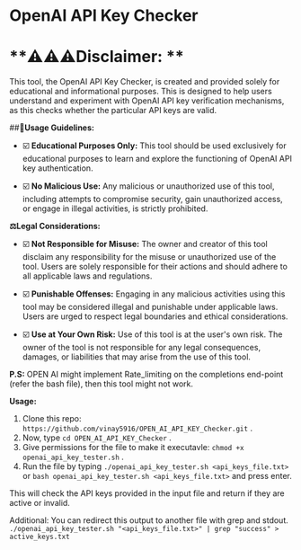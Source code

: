 OpenAI API Key Checker
===============

**⚠️⚠️⚠️Disclaimer: **
===============

This tool, the OpenAI API Key Checker, is created and provided solely for educational and informational purposes.
This is designed to help users understand and experiment with OpenAI API key verification mechanisms, as this checks whether the particular API keys are valid.


##**📗Usage Guidelines:**

- ☑️ **Educational Purposes Only:** This tool should be used exclusively for educational purposes to learn and explore the functioning of OpenAI API key authentication.

- ☑️ **No Malicious Use:** Any malicious or unauthorized use of this tool, including attempts to compromise security, gain unauthorized access, or engage in illegal activities, is strictly prohibited.

**⚖️Legal Considerations:**

- ☑️ **Not Responsible for Misuse:** The owner and creator of this tool disclaim any responsibility for the misuse or unauthorized use of the tool. Users are solely responsible for their actions and should adhere to all applicable laws and regulations.

- ☑️ **Punishable Offenses:** Engaging in any malicious activities using this tool may be considered illegal and punishable under applicable laws. Users are urged to respect legal boundaries and ethical considerations.

- ☑️ **Use at Your Own Risk:** Use of this tool is at the user's own risk. The owner of the tool is not responsible for any legal consequences, damages, or liabilities that may arise from the use of this tool.

**P.S:** OPEN AI might implement Rate_limiting on the completions end-point (refer the bash file), then this tool might not work.

**Usage:**

  1. Clone this repo: `https://github.com/vinay5916/OPEN_AI_API_KEY_Checker.git` .
  1. Now, type `cd OPEN_AI_API_KEY_Checker` .
  1. Give permissions for the file to make it executavle: `chmod +x openai_api_key_tester.sh` .
  1. Run the file by typing `./openai_api_key_tester.sh <api_keys_file.txt>` or `bash openai_api_key_tester.sh <api_keys_file.txt>` and press enter.

This will check the API keys provided in the input file and return if they are active or invalid.

Additional: You can redirect this output to another file with grep and stdout.
`./openai_api_key_tester.sh "<api_keys_file.txt>" | grep "success" > active_keys.txt`
